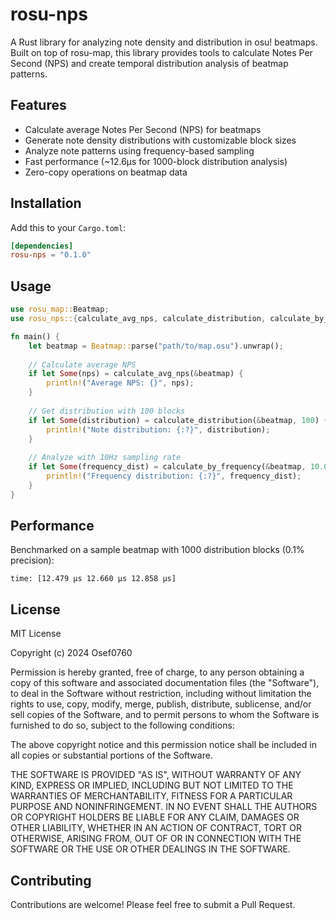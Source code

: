 # rosu-nps


A Rust library for analyzing note density and distribution in osu! beatmaps. Built on top of rosu-map, this library provides tools to calculate Notes Per Second (NPS) and create temporal distribution analysis of beatmap patterns.

## Features

- Calculate average Notes Per Second (NPS) for beatmaps
- Generate note density distributions with customizable block sizes
- Analyze note patterns using frequency-based sampling
- Fast performance (~12.6µs for 1000-block distribution analysis)
- Zero-copy operations on beatmap data

## Installation

Add this to your `Cargo.toml`:

```toml
[dependencies]
rosu-nps = "0.1.0"
```

## Usage

```rust
use rosu_map::Beatmap;
use rosu_nps::{calculate_avg_nps, calculate_distribution, calculate_by_frequency};

fn main() {
    let beatmap = Beatmap::parse("path/to/map.osu").unwrap();
    
    // Calculate average NPS
    if let Some(nps) = calculate_avg_nps(&beatmap) {
        println!("Average NPS: {}", nps);
    }
    
    // Get distribution with 100 blocks
    if let Some(distribution) = calculate_distribution(&beatmap, 100) {
        println!("Note distribution: {:?}", distribution);
    }
    
    // Analyze with 10Hz sampling rate
    if let Some(frequency_dist) = calculate_by_frequency(&beatmap, 10.0) {
        println!("Frequency distribution: {:?}", frequency_dist);
    }
}
```

## Performance

Benchmarked on a sample beatmap with 1000 distribution blocks (0.1% precision):

```
time: [12.479 µs 12.660 µs 12.858 µs]
```


## License

MIT License

Copyright (c) 2024 Osef0760

Permission is hereby granted, free of charge, to any person obtaining a copy
of this software and associated documentation files (the "Software"), to deal
in the Software without restriction, including without limitation the rights
to use, copy, modify, merge, publish, distribute, sublicense, and/or sell
copies of the Software, and to permit persons to whom the Software is
furnished to do so, subject to the following conditions:

The above copyright notice and this permission notice shall be included in all
copies or substantial portions of the Software.

THE SOFTWARE IS PROVIDED "AS IS", WITHOUT WARRANTY OF ANY KIND, EXPRESS OR
IMPLIED, INCLUDING BUT NOT LIMITED TO THE WARRANTIES OF MERCHANTABILITY,
FITNESS FOR A PARTICULAR PURPOSE AND NONINFRINGEMENT. IN NO EVENT SHALL THE
AUTHORS OR COPYRIGHT HOLDERS BE LIABLE FOR ANY CLAIM, DAMAGES OR OTHER
LIABILITY, WHETHER IN AN ACTION OF CONTRACT, TORT OR OTHERWISE, ARISING FROM,
OUT OF OR IN CONNECTION WITH THE SOFTWARE OR THE USE OR OTHER DEALINGS IN THE
SOFTWARE.

## Contributing

Contributions are welcome! Please feel free to submit a Pull Request.